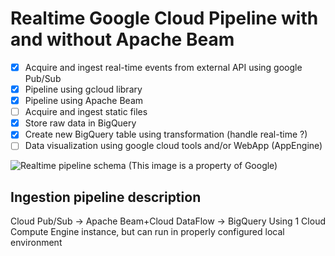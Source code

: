 # Realtime Google Cloud Pipeline with and without Apache Beam
- [X] Acquire and ingest real-time events from external API using google Pub/Sub
- [X] Pipeline using gcloud library
- [X] Pipeline using Apache Beam
- [ ] Acquire and ingest static files 
- [x] Store raw data in BigQuery
- [x] Create new BigQuery table using transformation (handle real-time ?)
- [ ] Data visualization using google cloud tools and/or WebApp (AppEngine)

![Realtime pipeline schema](https://cloud.google.com/dataflow/images/diagram-dataflow.png) (This image is a property of Google)

## Ingestion pipeline description
Cloud Pub/Sub -> Apache Beam+Cloud DataFlow -> BigQuery
Using 1 Cloud Compute Engine instance, but can run in properly configured local environment

